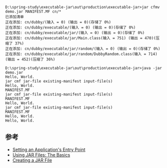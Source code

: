 ``` 
D:\spring-study\executable-jar\out\production\executable-jar>jar cfmv demo.jar MANIFEST.MF cn/*
已添加清单
正在添加: cn/dubby/(输入 = 0) (输出 = 0)(存储了 0%)
正在添加: cn/dubby/executable/(输入 = 0) (输出 = 0)(存储了 0%)
正在添加: cn/dubby/executable/jar/(输入 = 0) (输出 = 0)(存储了 0%)
正在添加: cn/dubby/executable/jar/Main.class(输入 = 751) (输出 = 470)(压缩了 37%)
正在添加: cn/dubby/executable/jar/random/(输入 = 0) (输出 = 0)(存储了 0%)
正在添加: cn/dubby/executable/jar/random/DubbyRandom.class(输入 = 714) (输出 = 452)(压缩了 36%)
```

```
D:\spring-study\executable-jar\out\production\executable-jar>java -jar demo.jar
Hello, World.
jar cmf jar-file existing-manifest input-file(s)
Hello, World.
MANIFEST.MF
jar cmf jar-file existing-manifest input-file(s)
MANIFEST.MF
Hello, World.
jar cmf jar-file existing-manifest input-file(s)
MANIFEST.MF
Hello, World.
Hello, World.
```

## 参考

+ [Setting an Application's Entry Point](https://docs.oracle.com/javase/tutorial/deployment/jar/appman.html)
+ [Using JAR Files: The Basics](https://docs.oracle.com/javase/tutorial/deployment/jar/basicsindex.html)
+ [Creating a JAR File](https://docs.oracle.com/javase/tutorial/deployment/jar/build.html)